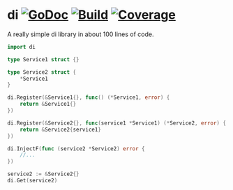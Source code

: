 di
[![GoDoc](https://godoc.org/github.com/poying/di?status.svg)](http://godoc.org/github.com/poying/di)
[![Build](https://travis-ci.org/poying/di.svg?branch=master)](https://travis-ci.org/poying/di)
[![Coverage](https://codecov.io/gh/poying/di/branch/master/graph/badge.svg)](https://codecov.io/gh/poying/di)
==

A really simple di library in about 100 lines of code.

```go
import di

type Service1 struct {}

type Service2 struct {
    *Service1
}

di.Register(&Service1{}, func() (*Service1, error) {
    return &Service1{}
})

di.Register(&Service2{}, func(service1 *Service1) (*Service2, error) {
    return &Service2{service1}
})

di.InjectF(func (service2 *Service2) error {
    //...
})

service2 := &Service2{}
di.Get(service2)
```
